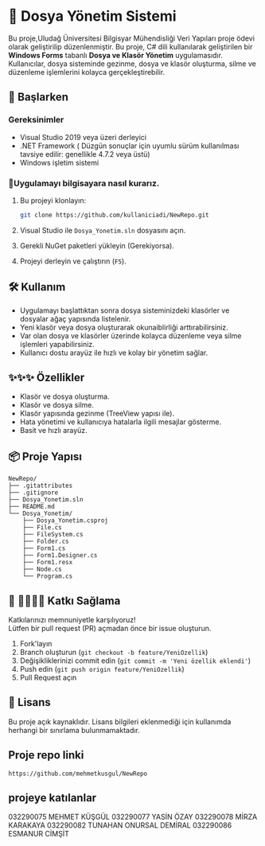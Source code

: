 # 📂 Dosya Yönetim Sistemi

Bu proje,Uludağ Üniversitesi Bilgisyar Mühendisliği Veri Yapıları proje ödevi olarak geliştirilip düzenlenmiştir.
Bu proje, C# dili kullanılarak geliştirilen bir **Windows Forms** tabanlı **Dosya ve Klasör Yönetim** uygulamasıdır.  
Kullanıcılar, dosya sisteminde gezinme, dosya ve klasör oluşturma, silme ve düzenleme işlemlerini kolayca gerçekleştirebilir.

## 🚀 Başlarken

### Gereksinimler
- Visual Studio 2019 veya üzeri derleyici
- .NET Framework ( Düzgün sonuçlar için uyumlu sürüm kullanılması tavsiye edilir: genellikle 4.7.2 veya üstü)
- Windows işletim sistemi

### 📎Uygulamayı bilgisayara nasıl kurarız.

1. Bu projeyi klonlayın:
   ```bash
   git clone https://github.com/kullaniciadi/NewRepo.git
   ```

2. Visual Studio ile `Dosya_Yonetim.sln` dosyasını açın.

3. Gerekli NuGet paketleri yükleyin (Gerekiyorsa).

4. Projeyi derleyin ve çalıştırın (`F5`).

## 🛠️ Kullanım

- Uygulamayı başlattıktan sonra dosya sisteminizdeki klasörler ve dosyalar ağaç yapısında listelenir.
- Yeni klasör veya dosya oluşturarak okunaiblirliği arttırabilirsiniz.
- Var olan dosya ve klasörler üzerinde kolayca düzenleme veya silme işlemleri yapabilirsiniz.
- Kullanıcı dostu arayüz ile hızlı  ve kolay bir yönetim sağlar.

## ✨✨✨ Özellikler

- Klasör ve dosya oluşturma.
- Klasör ve dosya silme.
- Klasör yapısında gezinme (TreeView yapısı ile).
- Hata yönetimi ve kullanıcıya hatalarla ilgili mesajlar gösterme.
- Basit ve hızlı arayüz.

## 📦 Proje Yapısı

```
NewRepo/
├── .gitattributes
├── .gitignore
├── Dosya_Yonetim.sln
├── README.md
└── Dosya_Yonetim/
    ├── Dosya_Yonetim.csproj
    ├── File.cs
    ├── FileSystem.cs
    ├── Folder.cs
    ├── Form1.cs
    ├── Form1.Designer.cs
    ├── Form1.resx
    ├── Node.cs
    └── Program.cs
```

## 🤝 🙋‍♂️🙋‍♀️ Katkı Sağlama

Katkılarınızı memnuniyetle karşılıyoruz!  
Lütfen bir pull request (PR) açmadan önce bir issue oluşturun.

1. Fork'layın
2. Branch oluşturun (`git checkout -b feature/YeniOzellik`)
3. Değişikliklerinizi commit edin (`git commit -m 'Yeni özellik eklendi'`)
4. Push edin (`git push origin feature/YeniOzellik`)
5. Pull Request açın

## 📄 Lisans

Bu proje açık kaynaklıdır. Lisans bilgileri eklenmediği için kullanımda herhangi bir sınırlama bulunmamaktadır.
## Proje repo linki 
    https://github.com/mehmetkusgul/NewRepo
## projeye katılanlar
 032290075  MEHMET KÜŞGÜL
 032290077  YASİN ÖZAY
 032290078  MİRZA KARAKAYA
 032290082 TUNAHAN ONURSAL DEMİRAL
 032290086  ESMANUR CİMŞİT




